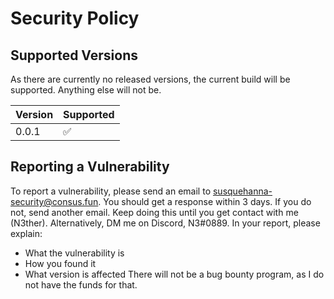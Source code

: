 # Security Policy

## Supported Versions
As there are currently no released versions, the current build will be supported. Anything else will not be.

| Version | Supported          |
| ------- | ------------------ |
| 0.0.1   | :white_check_mark: |

## Reporting a Vulnerability

To report a vulnerability, please send an email to susquehanna-security@consus.fun. You should get a response within 3 days.
If you do not, send another email. Keep doing this until you get contact with me (N3ther). Alternatively, DM me on Discord, N3#0889.
In your report, please explain:
- What the vulnerability is
- How you found it
- What version is affected
There will not be a bug bounty program, as I do not have the funds for that.
